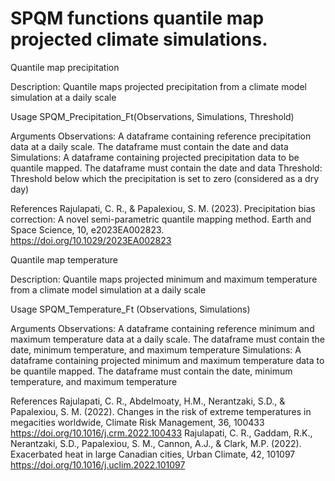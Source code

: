 # SPQM functions quantile map projected climate simulations.

Quantile map precipitation

Description: Quantile maps projected precipitation from a climate model simulation at a daily scale

Usage
SPQM_Precipitation_Ft(Observations, Simulations, Threshold)

Arguments
Observations: A dataframe containing reference precipitation data at a daily scale. The dataframe must contain the date and data
Simulations: A dataframe containing projected precipitation data to be quantile mapped. The dataframe must contain the date and data
Threshold: Threshold below which the precipitation is set to zero (considered as a dry day)

References
Rajulapati, C. R., & Papalexiou, S. M. (2023). Precipitation bias correction: A novel semi-parametric quantile mapping method. Earth and Space Science, 10, e2023EA002823. https://doi.org/10.1029/2023EA002823

Quantile map temperature

Description: Quantile maps projected minimum and maximum temperature from a climate model simulation at a daily scale

Usage
SPQM_Temperature_Ft (Observations, Simulations)

Arguments
Observations: A dataframe containing reference minimum and maximum temperature data at a daily scale. The dataframe must contain the date, minimum temperature, and maximum temperature
Simulations: A dataframe containing projected minimum and maximum temperature data to be quantile mapped. The dataframe must contain the date, minimum temperature, and maximum temperature 

References
Rajulapati, C. R., Abdelmoaty, H.M., Nerantzaki, S.D., & Papalexiou, S. M. (2022). Changes in the risk of extreme temperatures in megacities worldwide, Climate Risk Management,  36, 100433 https://doi.org/10.1016/j.crm.2022.100433
Rajulapati, C. R., Gaddam, R.K., Nerantzaki, S.D., Papalexiou, S. M., Cannon, A.J., &  Clark, M.P. (2022). Exacerbated heat in large Canadian cities, Urban Climate,  42, 101097 https://doi.org/10.1016/j.uclim.2022.101097


